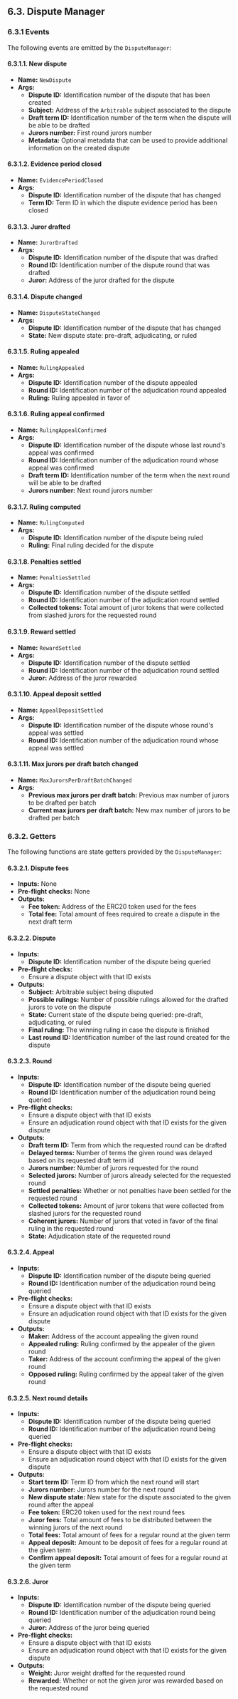 ## 6.3. Dispute Manager

### 6.3.1 Events

The following events are emitted by the `DisputeManager`:

#### 6.3.1.1. New dispute

- **Name:** `NewDispute`
- **Args:**
    - **Dispute ID:** Identification number of the dispute that has been created
    - **Subject:** Address of the `Arbitrable` subject associated to the dispute
    - **Draft term ID:** Identification number of the term when the dispute will be able to be drafted
    - **Jurors number:** First round jurors number
    - **Metadata:** Optional metadata that can be used to provide additional information on the created dispute

#### 6.3.1.2. Evidence period closed

- **Name:** `EvidencePeriodClosed`
- **Args:**
    - **Dispute ID:** Identification number of the dispute that has changed
    - **Term ID:** Term ID in which the dispute evidence period has been closed

#### 6.3.1.3. Juror drafted

- **Name:** `JurorDrafted`
- **Args:**
    - **Dispute ID:** Identification number of the dispute that was drafted
    - **Round ID:** Identification number of the dispute round that was drafted
    - **Juror:** Address of the juror drafted for the dispute

#### 6.3.1.4. Dispute changed

- **Name:** `DisputeStateChanged`
- **Args:**
    - **Dispute ID:** Identification number of the dispute that has changed
    - **State:** New dispute state: pre-draft, adjudicating, or ruled

#### 6.3.1.5. Ruling appealed

- **Name:** `RulingAppealed`
- **Args:**
    - **Dispute ID:** Identification number of the dispute appealed
    - **Round ID:** Identification number of the adjudication round appealed
    - **Ruling:** Ruling appealed in favor of

#### 6.3.1.6. Ruling appeal confirmed

- **Name:** `RulingAppealConfirmed`
- **Args:**
    - **Dispute ID:** Identification number of the dispute whose last round's appeal was confirmed
    - **Round ID:** Identification number of the adjudication round whose appeal was confirmed
    - **Draft term ID:** Identification number of the term when the next round will be able to be drafted
    - **Jurors number:** Next round jurors number

#### 6.3.1.7. Ruling computed

- **Name:** `RulingComputed`
- **Args:**
    - **Dispute ID:** Identification number of the dispute being ruled
    - **Ruling:** Final ruling decided for the dispute

#### 6.3.1.8. Penalties settled

- **Name:** `PenaltiesSettled`
- **Args:**
    - **Dispute ID:** Identification number of the dispute settled
    - **Round ID:** Identification number of the adjudication round settled
    - **Collected tokens:** Total amount of juror tokens that were collected from slashed jurors for the requested round

#### 6.3.1.9. Reward settled

- **Name:** `RewardSettled`
- **Args:**
    - **Dispute ID:** Identification number of the dispute settled
    - **Round ID:** Identification number of the adjudication round settled
    - **Juror:** Address of the juror rewarded

#### 6.3.1.10. Appeal deposit settled

- **Name:** `AppealDepositSettled`
- **Args:**
    - **Dispute ID:** Identification number of the dispute whose round's appeal was settled
    - **Round ID:** Identification number of the adjudication round whose appeal was settled

#### 6.3.1.11. Max jurors per draft batch changed

- **Name:** `MaxJurorsPerDraftBatchChanged`
- **Args:**
    - **Previous max jurors per draft batch:** Previous max number of jurors to be drafted per batch
    - **Current max jurors per draft batch:** New max number of jurors to be drafted per batch

### 6.3.2. Getters

The following functions are state getters provided by the `DisputeManager`:

#### 6.3.2.1. Dispute fees

- **Inputs:** None
- **Pre-flight checks:** None
- **Outputs:**
    - **Fee token:** Address of the ERC20 token used for the fees
    - **Total fee:** Total amount of fees required to create a dispute in the next draft term

#### 6.3.2.2. Dispute

- **Inputs:**
    - **Dispute ID:** Identification number of the dispute being queried
- **Pre-flight checks:**
    - Ensure a dispute object with that ID exists
- **Outputs:**
    - **Subject:** Arbitrable subject being disputed
    - **Possible rulings:** Number of possible rulings allowed for the drafted jurors to vote on the dispute
    - **State:** Current state of the dispute being queried: pre-draft, adjudicating, or ruled
    - **Final ruling:** The winning ruling in case the dispute is finished
    - **Last round ID:** Identification number of the last round created for the dispute

#### 6.3.2.3. Round

- **Inputs:**
    - **Dispute ID:** Identification number of the dispute being queried
    - **Round ID:** Identification number of the adjudication round being queried
- **Pre-flight checks:**
    - Ensure a dispute object with that ID exists
    - Ensure an adjudication round object with that ID exists for the given dispute
- **Outputs:**
    - **Draft term ID:** Term from which the requested round can be drafted
    - **Delayed terms:** Number of terms the given round was delayed based on its requested draft term id
    - **Jurors number:** Number of jurors requested for the round
    - **Selected jurors:** Number of jurors already selected for the requested round
    - **Settled penalties:** Whether or not penalties have been settled for the requested round
    - **Collected tokens:** Amount of juror tokens that were collected from slashed jurors for the requested round
    - **Coherent jurors:** Number of jurors that voted in favor of the final ruling in the requested round
    - **State:** Adjudication state of the requested round

#### 6.3.2.4. Appeal

- **Inputs:**
    - **Dispute ID:** Identification number of the dispute being queried
    - **Round ID:** Identification number of the adjudication round being queried
- **Pre-flight checks:**
    - Ensure a dispute object with that ID exists
    - Ensure an adjudication round object with that ID exists for the given dispute
- **Outputs:**
    - **Maker:** Address of the account appealing the given round
    - **Appealed ruling:** Ruling confirmed by the appealer of the given round
    - **Taker:** Address of the account confirming the appeal of the given round
    - **Opposed ruling:** Ruling confirmed by the appeal taker of the given round

#### 6.3.2.5. Next round details

- **Inputs:**
    - **Dispute ID:** Identification number of the dispute being queried
    - **Round ID:** Identification number of the adjudication round being queried
- **Pre-flight checks:**
    - Ensure a dispute object with that ID exists
    - Ensure an adjudication round object with that ID exists for the given dispute
- **Outputs:**
    - **Start term ID:** Term ID from which the next round will start
    - **Jurors number:** Jurors number for the next round
    - **New dispute state:** New state for the dispute associated to the given round after the appeal
    - **Fee token:** ERC20 token used for the next round fees
    - **Juror fees:** Total amount of fees to be distributed between the winning jurors of the next round
    - **Total fees:** Total amount of fees for a regular round at the given term
    - **Appeal deposit:** Amount to be deposit of fees for a regular round at the given term
    - **Confirm appeal deposit:** Total amount of fees for a regular round at the given term

#### 6.3.2.6. Juror

- **Inputs:**
    - **Dispute ID:** Identification number of the dispute being queried
    - **Round ID:** Identification number of the adjudication round being queried
    - **Juror:** Address of the juror being queried
- **Pre-flight checks:**
    - Ensure a dispute object with that ID exists
    - Ensure an adjudication round object with that ID exists for the given dispute
- **Outputs:**
    - **Weight:** Juror weight drafted for the requested round
    - **Rewarded:** Whether or not the given juror was rewarded based on the requested round

